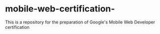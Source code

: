 # mobile-web-certification-
This is a repository for the preparation of Google's Mobile Web Developer certification 

